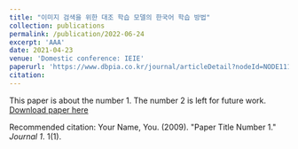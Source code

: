```yaml
---
title: "이미지 검색을 위한 대조 학습 모델의 한국어 학습 방법"
collection: publications
permalink: /publication/2022-06-24
excerpt: 'AAA'
date: 2021-04-23
venue: 'Domestic conference: IEIE'
paperurl: 'https://www.dbpia.co.kr/journal/articleDetail?nodeId=NODE11133116'
citation: 
---
```

This paper is about the number 1. The number 2 is left for future work.
[Download paper here](http://academicpages.github.io/files/paper1.pdf)

Recommended citation: Your Name, You. (2009). "Paper Title Number 1." <i>Journal 1</i>. 1(1).